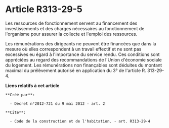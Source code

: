 # Article R313-29-5

Les ressources de fonctionnement servent au financement des investissements et des charges nécessaires au fonctionnement de
l'organisme pour assurer la collecte et l'emploi des ressources. 

Les rémunérations des dirigeants ne peuvent être financées que dans la mesure où elles correspondent à un travail effectif et
ne sont pas excessives eu égard à l'importance du service rendu. Ces conditions sont appréciées au regard des recommandations
de l'Union d'économie sociale du logement. Les rémunérations non finançables sont déduites du montant maximal du prélèvement
autorisé en application du 3° de l'article R. 313-29-4.

**Liens relatifs à cet article**

	**Créé par**:

	  - Décret n°2012-721 du 9 mai 2012 - art. 2

	**Cite**:

	  - Code de la construction et de l'habitation. - art. R313-29-4
